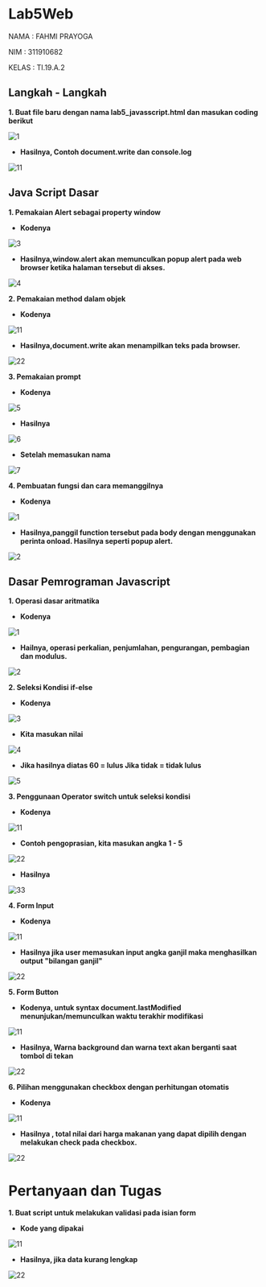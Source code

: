 # Lab5Web
NAMA  : FAHMI PRAYOGA

NIM   : 311910682

KELAS : TI.19.A.2
## Langkah - Langkah
**1. Buat file baru dengan nama lab5_javasscript.html dan masukan coding berikut**

  ![1](https://user-images.githubusercontent.com/56239989/115985218-fced6c00-a5d4-11eb-98a4-9bd53575dbe5.jpg)

  - **Hasilnya, Contoh document.write dan console.log**
  
  ![11](https://user-images.githubusercontent.com/56239989/115999081-92f4b700-a614-11eb-9da6-51e503368e54.jpg)

## Java Script Dasar

**1. Pemakaian Alert sebagai property window**

  - **Kodenya**

  ![3](https://user-images.githubusercontent.com/56239989/115985273-46d65200-a5d5-11eb-8105-761c1eb5bbea.jpg)

  - **Hasilnya,window.alert akan memunculkan popup alert pada web browser ketika halaman tersebut di akses.**

  ![4](https://user-images.githubusercontent.com/56239989/115985283-505fba00-a5d5-11eb-8599-35bad0883be9.jpg)
  
**2. Pemakaian method dalam objek**

  - **Kodenya**
  
  ![11](https://user-images.githubusercontent.com/56239989/115985336-a46a9e80-a5d5-11eb-92b2-47b42612fc9e.jpg)

  - **Hasilnya,document.write akan menampilkan teks pada browser.**

  ![22](https://user-images.githubusercontent.com/56239989/115985341-ab91ac80-a5d5-11eb-88ed-4675ab0347ad.jpg)  

**3. Pemakaian prompt**

  -  **Kodenya**
  
  ![5](https://user-images.githubusercontent.com/56239989/115985356-bd734f80-a5d5-11eb-9b2b-2a5c2a07620f.jpg)
  
  - **Hasilnya**

  ![6](https://user-images.githubusercontent.com/56239989/115985371-c9f7a800-a5d5-11eb-9ad6-b52d619dccba.jpg)
  
  - **Setelah memasukan nama**
  
  ![7](https://user-images.githubusercontent.com/56239989/115985381-d11eb600-a5d5-11eb-8c3d-fc4a95119f5e.jpg)

**4. Pembuatan fungsi dan cara memanggilnya**

  - **Kodenya**

  ![1](https://user-images.githubusercontent.com/56239989/115985568-a1bc7900-a5d6-11eb-8205-aba30debee66.jpg)
  
  - **Hasilnya,panggil function tersebut pada body dengan menggunakan perinta onload. Hasilnya seperti popup alert.**

  ![2](https://user-images.githubusercontent.com/56239989/115985580-a8e38700-a5d6-11eb-8337-8058955f7ac7.jpg)
  
## Dasar Pemrograman Javascript

**1. Operasi dasar aritmatika**

  - **Kodenya**

  ![1](https://user-images.githubusercontent.com/56239989/115990241-557c3380-a5ec-11eb-97a4-f4b66ec97c13.jpg)

  - **Hailnya, operasi perkalian, penjumlahan, pengurangan, pembagian dan modulus.**

  ![2](https://user-images.githubusercontent.com/56239989/115990247-5b721480-a5ec-11eb-9fbb-bc04edb3ee19.jpg)

**2. Seleksi Kondisi if-else**

  - **Kodenya**

  ![3](https://user-images.githubusercontent.com/56239989/115990261-70e73e80-a5ec-11eb-85d3-1665286046f5.jpg)

  - **Kita masukan nilai**

  ![4](https://user-images.githubusercontent.com/56239989/115990290-92482a80-a5ec-11eb-8cf7-a2e0202a1b5e.jpg)

  - **Jika hasilnya diatas 60 = lulus Jika tidak = tidak lulus**

  ![5](https://user-images.githubusercontent.com/56239989/115990312-ac820880-a5ec-11eb-97a0-d956f59e4bbc.jpg)

**3. Penggunaan Operator switch untuk seleksi kondisi**
  
  - **Kodenya**

  ![11](https://user-images.githubusercontent.com/56239989/115997650-1959ca80-a60e-11eb-8149-fc4a3cc24b58.jpg)

  - **Contoh pengoprasian, kita masukan angka 1 - 5**
  
  ![22](https://user-images.githubusercontent.com/56239989/115997660-270f5000-a60e-11eb-91f8-fef8eaba38eb.jpg)

  - **Hasilnya**

  ![33](https://user-images.githubusercontent.com/56239989/115997671-355d6c00-a60e-11eb-910b-ffcd60539200.jpg)

**4. Form Input**

  - **Kodenya**

  ![11](https://user-images.githubusercontent.com/56239989/115998263-a4d45b00-a610-11eb-9b72-dd24fb645605.jpg)

  - **Hasilnya jika user memasukan input angka ganjil maka menghasilkan output "bilangan ganjil"**

  ![22](https://user-images.githubusercontent.com/56239989/115998275-b158b380-a610-11eb-882d-60f2e3032305.jpg)

**5. Form Button**

  - **Kodenya, untuk syntax document.lastModified menunjukan/memunculkan waktu terakhir modifikasi**

  ![11](https://user-images.githubusercontent.com/56239989/115998718-ccc4be00-a612-11eb-81bb-a145c6b87c56.jpg)

  - **Hasilnya, Warna background dan warna text akan berganti saat tombol di tekan**
  
  ![22](https://user-images.githubusercontent.com/56239989/115998722-d3533580-a612-11eb-9ff9-21f16d71c2b3.jpg)

**6. Pilihan menggunakan checkbox dengan perhitungan otomatis**

  - **Kodenya**

  ![11](https://user-images.githubusercontent.com/56239989/115998897-bbc87c80-a613-11eb-92fc-01f8dfccedd9.jpg)

  - **Hasilnya , total nilai dari harga makanan yang dapat dipilih dengan melakukan check pada checkbox.**
  
  ![22](https://user-images.githubusercontent.com/56239989/115998925-e1558600-a613-11eb-85f7-cafdfb53ff8e.jpg)
# Pertanyaan dan Tugas
**1. Buat script untuk melakukan validasi pada isian form**

  - **Kode yang dipakai**

  ![11](https://user-images.githubusercontent.com/56239989/115999552-6d68ad00-a616-11eb-80a3-281caaf20f59.jpg)
  
  - **Hasilnya, jika data kurang lengkap**

  ![22](https://user-images.githubusercontent.com/56239989/115999574-8ec99900-a616-11eb-943b-49e4467e1f9f.jpg)


